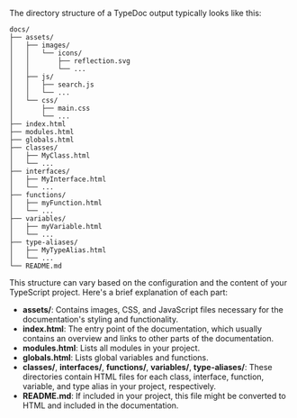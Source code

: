 The directory structure of a TypeDoc output typically looks like this:

```plaintext
docs/
├── assets/
│   ├── images/
│   │   └── icons/
│   │       ├── reflection.svg
│   │       └── ...
│   ├── js/
│   │   ├── search.js
│   │   └── ...
│   └── css/
│       ├── main.css
│       └── ...
├── index.html
├── modules.html
├── globals.html
├── classes/
│   ├── MyClass.html
│   └── ...
├── interfaces/
│   ├── MyInterface.html
│   └── ...
├── functions/
│   ├── myFunction.html
│   └── ...
├── variables/
│   ├── myVariable.html
│   └── ...
├── type-aliases/
│   ├── MyTypeAlias.html
│   └── ...
└── README.md
```

This structure can vary based on the configuration and the content of your TypeScript project. Here's a brief explanation of each part:

- **assets/**: Contains images, CSS, and JavaScript files necessary for the documentation's styling and functionality.
- **index.html**: The entry point of the documentation, which usually contains an overview and links to other parts of the documentation.
- **modules.html**: Lists all modules in your project.
- **globals.html**: Lists global variables and functions.
- **classes/**, **interfaces/**, **functions/**, **variables/**, **type-aliases/**: These directories contain HTML files for each class, interface, function, variable, and type alias in your project, respectively.
- **README.md**: If included in your project, this file might be converted to HTML and included in the documentation.

